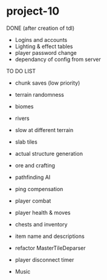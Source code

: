# project-10

DONE (after creation of tdl)
- Logins and accounts
- Lighting & effect tables
- player password change
- dependancy of config from server

TO DO LIST




- chunk saves (low priority)
- terrain randomness
- biomes
- rivers
- slow at different terrain
- slab tiles
- actual structure generation
- ore and crafting
- pathfinding AI
- ping compensation
- player combat
- player health & moves
- chests and inventory
- item name and descriptions
- refactor MasterTileDeparser
- player disconnect timer


- Music






